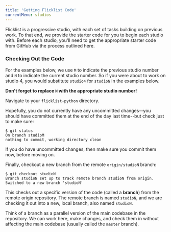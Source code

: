 ```yaml
---
title: 'Getting Flicklist Code'
currentMenu: studios
---
```


Flicklist is a progressive studio, with each set of tasks building on previous work. To that end, we provide the starter code for you to begin each studio with. Before each studio, you'll need to get the appropriate starter code from GitHub via the process outlined here.

### Checking Out the Code

For the examples below, we use `M` to indicate the previous studio number and `N` to indicate the current studio number. So if you were about to work on studio 4, you would substitute `studio4` for `studioN` in the examples below.

**Don't forget to replace `N` with the appropriate studio number!**

Navigate to your `flicklist-python` directory.

Hopefully, you do not currently have any uncommitted changes--you should have committed them at the end of the day last time--but check just to make sure:

```nohighlight
$ git status
On branch studioM
nothing to commit, working directory clean
```

If you do have uncommitted changes, then make sure you commit them now, before moving on.

Finally, checkout a new branch from the remote `origin/studioN` branch:

```nohighlight
$ git checkout studioN
Branch studioN set up to track remote branch studioN from origin.
Switched to a new branch 'studioN'
```

This checks out a specific version of the code (called a **branch**) from the remote origin repository. The remote branch is named `studioN`, and we are checking it out into a new, local branch, also named `studioN`.

Think of a branch as a parallel version of the main codebase in the repository. We can work here, make changes, and check them in without affecting the main codebase (usually called the `master` branch).
